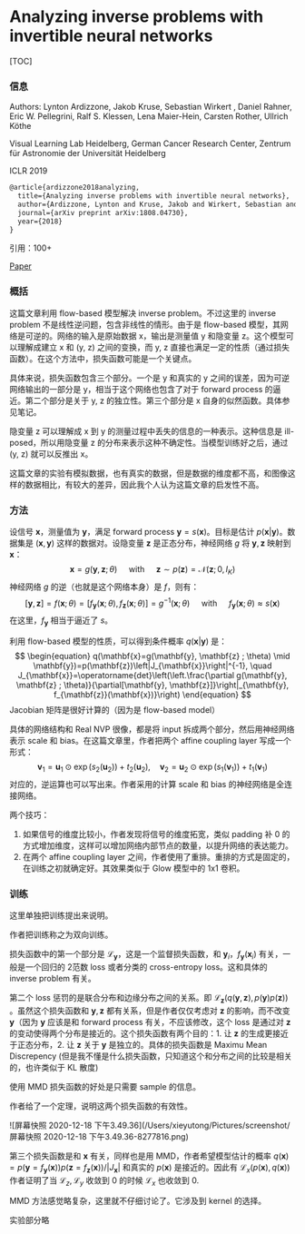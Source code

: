 # Analyzing inverse problems with invertible neural networks

[TOC]

### 信息

Authors: Lynton Ardizzone, Jakob Kruse, Sebastian Wirkert , Daniel Rahner, Eric W. Pellegrini, Ralf S. Klessen, Lena Maier-Hein, Carsten Rother, Ullrich Köthe

Visual Learning Lab Heidelberg, German Cancer Research Center, Zentrum für Astronomie der Universität Heidelberg

ICLR 2019

```latex
@article{ardizzone2018analyzing,
  title={Analyzing inverse problems with invertible neural networks},
  author={Ardizzone, Lynton and Kruse, Jakob and Wirkert, Sebastian and Rahner, Daniel and Pellegrini, Eric W and Klessen, Ralf S and Maier-Hein, Lena and Rother, Carsten and K{\"o}the, Ullrich},
  journal={arXiv preprint arXiv:1808.04730},
  year={2018}
}
```

引用：100+

[Paper](/Users/xieyutong/Documents/Research/PaperReading/Papers/analyzing-inverse-problems-with-invertible-neural-networks.pdf)



### 概括

这篇文章利用 flow-based 模型解决 inverse problem。不过这里的 inverse problem 不是线性逆问题，包含非线性的情形。由于是 flow-based 模型，其网络是可逆的。网络的输入是原始数据 x，输出是测量值 y 和隐变量 z。这个模型可以理解成建立 x 和 (y, z) 之间的变换，而 y, z 直接也满足一定的性质（通过损失函数）。在这个方法中，损失函数可能是一个关键点。

具体来说，损失函数包含三个部分。一个是 y 和真实的 y 之间的误差，因为可逆网络输出的一部分是 y，相当于这个网络也包含了对于 forward process 的逼近。第二个部分是关于 y, z 的独立性。第三个部分是 x 自身的似然函数。具体参见笔记。

隐变量 z 可以理解成 x 到 y 的测量过程中丢失的信息的一种表示。这种信息是 ill-posed，所以用隐变量 z 的分布来表示这种不确定性。当模型训练好之后，通过 (y, z) 就可以反推出 x。

这篇文章的实验有模拟数据，也有真实的数据，但是数据的维度都不高，和图像这样的数据相比，有较大的差异，因此我个人认为这篇文章的启发性不高。



### 方法

设信号 $\mathbf{x}$，测量值为 $\mathbf{y}$，满足 forward process $\mathbf{y} = s(\mathbf{x})$。目标是估计 $p(\mathbf{x}|\mathbf{y})$。数据集是 $(\mathbf{x}, \mathbf{y})$ 这样的数据对。设隐变量 $\mathbf{z}$ 是正态分布，神经网络 $g$ 将 $\mathbf{y}, \mathbf{z}$ 映射到 $\mathbf{x}$：
$$
\begin{equation}
\mathbf{x}=g(\mathbf{y}, \mathbf{z} ; \theta) \quad \text { with } \quad \mathbf{z} \sim p(\mathbf{z})=\mathcal{N}\left(\mathbf{z} ; 0, I_{K}\right)
\end{equation}
$$
神经网络 $g$ 的逆（也就是这个网络本身）是 $f$，则有：
$$
\begin{equation}
[\mathbf{y}, \mathbf{z}]=f(\mathbf{x} ; \theta)=\left[f_{\mathbf{y}}(\mathbf{x} ; \theta), f_{\mathbf{z}}(\mathbf{x} ; \theta)\right]=g^{-1}(\mathbf{x} ; \theta) \quad \text { with } \quad f_{\mathbf{y}}(\mathbf{x} ; \theta) \approx s(\mathbf{x})
\end{equation}
$$
在这里，$f_{\mathbf{y}}$ 相当于逼近了 $s$。

利用 flow-based 模型的性质，可以得到条件概率 $q(\mathbf{x}|\mathbf{y})$ 是：
$$
\begin{equation}
q(\mathbf{x}=g(\mathbf{y}, \mathbf{z} ; \theta) \mid \mathbf{y})=p(\mathbf{z})\left|J_{\mathbf{x}}\right|^{-1}, \quad J_{\mathbf{x}}=\operatorname{det}\left(\left.\frac{\partial g(\mathbf{y}, \mathbf{z} ; \theta)}{\partial[\mathbf{y}, \mathbf{z}]}\right|_{\mathbf{y}, f_{\mathbf{z}}(\mathbf{x})}\right)
\end{equation}
$$
Jacobian 矩阵是很好计算的（因为是 flow-based model）

具体的网络结构和 Real NVP 很像，都是将 input 拆成两个部分，然后用神经网络表示 scale 和 bias。在这篇文章里，作者把两个 affine coupling layer 写成一个形式：
$$
\begin{equation}
\mathbf{v}_{1}=\mathbf{u}_{1} \odot \exp \left(s_{2}\left(\mathbf{u}_{2}\right)\right)+t_{2}\left(\mathbf{u}_{2}\right), \quad \mathbf{v}_{2}=\mathbf{u}_{2} \odot \exp \left(s_{1}\left(\mathbf{v}_{1}\right)\right)+t_{1}\left(\mathbf{v}_{1}\right)
\end{equation}
$$
对应的，逆运算也可以写出来。作者采用的计算 scale 和 bias 的神经网络是全连接网络。

两个技巧：

1. 如果信号的维度比较小，作者发现将信号的维度拓宽，类似 padding 补 0 的方式增加维度，这样可以增加网络内部节点的数量，以提升网络的表达能力。
2. 在两个 affine coupling layer 之间，作者使用了重排。重排的方式是固定的，在训练之初就确定好。其效果类似于 Glow 模型中的 1x1 卷积。



### 训练

这里单独把训练提出来说明。

作者把训练称之为双向训练。

损失函数中的第一个部分是 $\mathcal{L}_\mathbf{y}$，这是一个监督损失函数，和 $\mathbf{y}_i，f_\mathbf{y}(\mathbf{x}_i)$ 有关，一般是一个回归的 2范数 loss 或者分类的 cross-entropy loss。这和具体的 inverse problem 有关。

第二个 loss 惩罚的是联合分布和边缘分布之间的关系。即 $\begin{equation}
\mathcal{L}_{\mathbf{z}}(q(\mathbf{y}, \mathbf{z}), p(\mathbf{y}) p(\mathbf{z}))
\end{equation}$ 。虽然这个损失函数和 $\mathbf{y}, \mathbf{z}$ 都有关系，但是作者仅仅考虑对  $\mathbf{z}$ 的影响，而不改变 $\mathbf{y}$（因为 $\mathbf{y}$ 应该是和 forward process 有关，不应该修改，这个 loss 是通过对 $\mathbf{z}$ 的变动使得两个分布是接近的。这个损失函数有两个目的：1. 让 $\mathbf{z}$ 的生成更接近于正态分布，2. 让 $\mathbf{z}$ 关于 $\mathbf{y}$ 是独立的。具体的损失函数是 Maximu Mean Discrepency (但是我不懂是什么损失函数，只知道这个和分布之间的比较是相关的，也许类似于 KL 散度)

使用 MMD 损失函数的好处是只需要 sample 的信息。

作者给了一个定理，说明这两个损失函数的有效性。

![屏幕快照 2020-12-18 下午3.49.36](/Users/xieyutong/Pictures/screenshot/屏幕快照 2020-12-18 下午3.49.36-8277816.png)

第三个损失函数是和 $\mathbf{x}$ 有关，同样也是用 MMD，作者希望模型估计的概率 $\begin{equation}
q(\mathbf{x})=p\left(\mathbf{y}=f_{\mathbf{y}}(\mathbf{x})\right) p\left(\mathbf{z}=f_{\mathbf{z}}(\mathbf{x})\right) /\left|J_{\mathbf{x}}\right|
\end{equation}$ 和真实的 $p(\mathbf{x})$ 是接近的。因此有 $\mathcal{L}_x(p(\mathbf{x}), q(\mathbf{x}))$作者证明了当 $\mathcal{L}_z, \mathcal{L}_y$ 收敛到 0 的时候 $\mathcal{L}_x$ 也收敛到 0.

MMD 方法感觉略复杂，这里就不仔细讨论了。它涉及到 kernel 的选择。



实验部分略